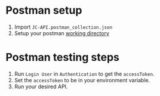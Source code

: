 # Postman setup

1. Import `JC-API.postman_collection.json`
2. Setup your postman [working directory](https://learning.postman.com/docs/getting-started/settings/#working-directory)

# Postman testing steps

1. Run `Login User` in `Authentication` to get the `accessToken`.
2. Set the `accessToken` to be in your environment variable.
3. Run your desired API.
